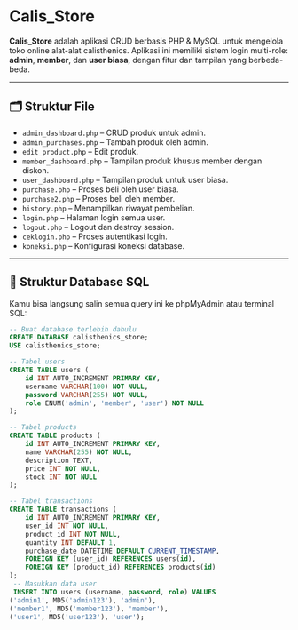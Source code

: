 # Calis_Store

**Calis_Store** adalah aplikasi CRUD berbasis PHP & MySQL untuk mengelola toko online alat-alat calisthenics. Aplikasi ini memiliki sistem login multi-role: **admin**, **member**, dan **user biasa**, dengan fitur dan tampilan yang berbeda-beda.

---

## 🗂️ Struktur File

- `admin_dashboard.php` – CRUD produk untuk admin.
- `admin_purchases.php` – Tambah produk oleh admin.
- `edit_product.php` – Edit produk.
- `member_dashboard.php` – Tampilan produk khusus member dengan diskon.
- `user_dashboard.php` – Tampilan produk untuk user biasa.
- `purchase.php` – Proses beli oleh user biasa.
- `purchase2.php` – Proses beli oleh member.
- `history.php` – Menampilkan riwayat pembelian.
- `login.php` – Halaman login semua user.
- `logout.php` – Logout dan destroy session.
- `ceklogin.php` – Proses autentikasi login.
- `koneksi.php` – Konfigurasi koneksi database.

---

## 💾 Struktur Database SQL

Kamu bisa langsung salin semua query ini ke phpMyAdmin atau terminal SQL:

```sql
-- Buat database terlebih dahulu
CREATE DATABASE calisthenics_store;
USE calisthenics_store;

-- Tabel users
CREATE TABLE users (
    id INT AUTO_INCREMENT PRIMARY KEY,
    username VARCHAR(100) NOT NULL,
    password VARCHAR(255) NOT NULL,
    role ENUM('admin', 'member', 'user') NOT NULL
);

-- Tabel products
CREATE TABLE products (
    id INT AUTO_INCREMENT PRIMARY KEY,
    name VARCHAR(255) NOT NULL,
    description TEXT,
    price INT NOT NULL,
    stock INT NOT NULL
);

-- Tabel transactions
CREATE TABLE transactions (
    id INT AUTO_INCREMENT PRIMARY KEY,
    user_id INT NOT NULL,
    product_id INT NOT NULL,
    quantity INT DEFAULT 1,
    purchase_date DATETIME DEFAULT CURRENT_TIMESTAMP,
    FOREIGN KEY (user_id) REFERENCES users(id),
    FOREIGN KEY (product_id) REFERENCES products(id)
);
 -- Masukkan data user
 INSERT INTO users (username, password, role) VALUES 
('admin1', MD5('admin123'), 'admin'),
('member1', MD5('member123'), 'member'),
('user1', MD5('user123'), 'user');
